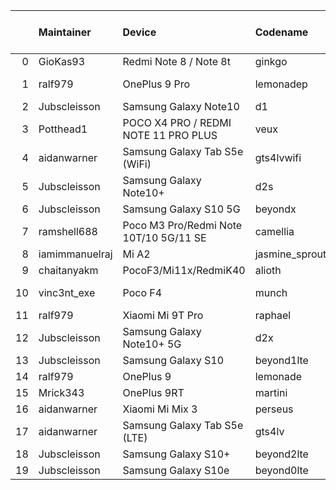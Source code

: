 |    | Maintainer     | Device                                 | Codename       |   Last Pex Version | Device Status   |
|---:|:---------------|:---------------------------------------|:---------------|-------------------:|:----------------|
|  0 | GioKas93       | Redmi Note 8 / Note 8t                 | ginkgo         |                5.1 | Active          |
|  1 | ralf979        | OnePlus 9 Pro                          | lemonadep      |                5.8 | Not-Maintained  |
|  2 | Jubscleisson   | Samsung Galaxy Note10                  | d1             |                5.9 | Active          |
|  3 | Potthead1      | POCO X4 PRO / REDMI NOTE 11 PRO PLUS   | veux           |                5.7 | Not-Maintained  |
|  4 | aidanwarner    | Samsung Galaxy Tab S5e (WiFi)          | gts4lvwifi     |                5.1 | Active          |
|  5 | Jubscleisson   | Samsung Galaxy Note10+                 | d2s            |                5.9 | Active          |
|  6 | Jubscleisson   | Samsung Galaxy S10 5G                  | beyondx        |                5.9 | Active          |
|  7 | ramshell688    | Poco M3 Pro/Redmi Note 10T/10 5G/11 SE | camellia       |                5.1 | Active          |
|  8 | iamimmanuelraj | Mi A2                                  | jasmine_sprout |                5.1 | Active          |
|  9 | chaitanyakm    | PocoF3/Mi11x/RedmiK40                  | alioth         |                5.1 | Active          |
| 10 | vinc3nt_exe    | Poco F4                                | munch          |                5.7 | Not-Maintained  |
| 11 | ralf979        | Xiaomi Mi 9T Pro                       | raphael        |                5.1 | Active          |
| 12 | Jubscleisson   | Samsung Galaxy Note10+ 5G              | d2x            |                5.9 | Active          |
| 13 | Jubscleisson   | Samsung Galaxy S10                     | beyond1lte     |                5.9 | Active          |
| 14 | ralf979        | OnePlus 9                              | lemonade       |                5.9 | Active          |
| 15 | Mrick343       | OnePlus 9RT                            | martini        |                5.1 | Active          |
| 16 | aidanwarner    | Xiaomi Mi Mix 3                        | perseus        |                5.1 | Active          |
| 17 | aidanwarner    | Samsung Galaxy Tab S5e (LTE)           | gts4lv         |                5.1 | Active          |
| 18 | Jubscleisson   | Samsung Galaxy S10+                    | beyond2lte     |                5.9 | Active          |
| 19 | Jubscleisson   | Samsung Galaxy S10e                    | beyond0lte     |                5.9 | Active          |